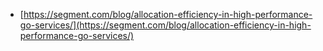 * [https://segment.com/blog/allocation-efficiency-in-high-performance-go-services/](https://segment.com/blog/allocation-efficiency-in-high-performance-go-services/)
